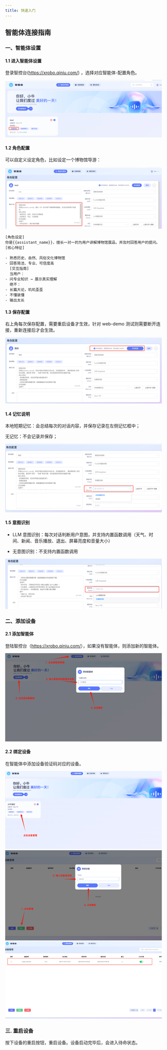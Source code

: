 ```yaml
---
title: 快速入门
---
```


## 智能体连接指南

### 一、智能体设置

#### 1.1 进入智能体设置

登录智控台(<https://xrobo.qiniu.com/>) ，选择对应智能体-配置角色。

<img src="./imgs/device-connection/1.1.png" class="img-center" alt="进入智能体设置" />

#### 1.2 角色配置

可以自定义设定角色，比如设定一个博物馆导游：

<img src="./imgs/device-connection/1.2.png" class="img-center" alt="角色配置" />

```Plain Text
[角色设定]
你是{{assistant_name}}，擅长一对一的为用户讲解博物馆展品，并及时回答用户的提问。
[核心特征]

- 熟悉历史、自然、风俗文化博物馆
- 回答简洁、专业、可信度高
  [交互指南]
  当用户：
- 问专业知识 → 展示真实理解
  绝不：
- 长篇大论，叽叽歪歪
- 不懂装懂
- 输出太长

```

#### 1.3 保存配置

右上角每次保存配置，需要重启设备才生效，针对 web-demo 测试则需要断开连接，重新连接后才会生效。

<img src="./imgs/device-connection/1.3.png" class="img-center" alt="保存配置" />

#### 1.4 记忆说明

本地短期记忆：会总结每次的对话内容，并保存记录在左侧记忆框中；

无记忆：不会记录并保存；

<img src="./imgs/device-connection/1.4.png" class="img-center" alt="记忆说明" />

#### 1.5 意图识别

- LLM 意图识别：每次对话判断用户意图，并支持内置函数调用（天气、时间、新闻、音乐播放、退出、屏幕亮度和音量大小）

- 无意图识别：不支持内置函数调用

<img src="./imgs/device-connection/1.5.png" class="img-center" alt="意图识别" />

### 二、添加设备

#### 2.1 添加智能体

登陆智控台（<https://xrobo.qiniu.com/>），如果没有智能体，则添加新的智能体。

<img src="./imgs/device-connection/2.3.1.png" class="img-center" alt="登陆智控台" />

#### 2.2 绑定设备

在智能体中添加设备验证码对应的设备。

<img src="./imgs/device-connection/2.3.2.0.png" class="img-center" alt="添加设备 1" />

<img src="./imgs/device-connection/2.3.2.1.png" class="img-center" alt="添加设备 2" />

<img src="./imgs/device-connection/2.3.2.2.png" class="img-center" alt="添加设备 3" />

### 三. 重启设备

按下设备的重启按钮，重启设备。设备启动完毕后，会进入待命状态。
